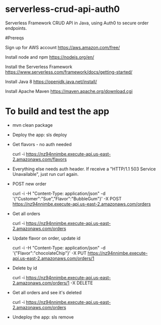 # serverless-crud-api-auth0
Serverless Framework CRUD API in Java, using Auth0 to secure order endpoints.

#Prereqs

Sign up for AWS account https://aws.amazon.com/free/

Install node and npm https://nodejs.org/en/

Install the Serverless Framework  https://www.serverless.com/framework/docs/getting-started/

Install Java 8 https://openjdk.java.net/install/

Install Apache Maven https://maven.apache.org/download.cgi

# To build and test the app

- mvn clean package

- Deploy the app:  sls deploy

- Get flavors - no auth needed

    curl -i https://nz94nnimbe.execute-api.us-east-2.amazonaws.com/flavors

- Everything else needs auth header.  If receive a "HTTP/1.1 503 Service Unavailable", just run curl again.

- POST new order

    curl -i  -H "Content-Type: application/json" -d '{"Customer":"Sue","Flavor":"BubbleGum"}' -X POST https://nz94nnimbe.execute-api.us-east-2.amazonaws.com/orders

- Get all orders

    curl -i  https://nz94nnimbe.execute-api.us-east-2.amazonaws.com/orders

- Update flavor on order, update id

    curl -i  -H "Content-Type: application/json" -d '{"Flavor":"chocolateChip"}' -X PUT https://nz94nnimbe.execute-api.us-east-2.amazonaws.com/orders/1

- Delete by id

    curl -i  https://nz94nnimbe.execute-api.us-east-2.amazonaws.com/orders/1 -X DELETE

- Get all orders and see it's deleted

    curl -i  https://nz94nnimbe.execute-api.us-east-2.amazonaws.com/orders

- Undeploy the app:  sls remove
